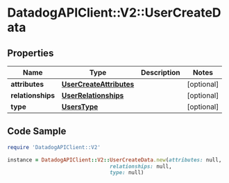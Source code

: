 # DatadogAPIClient::V2::UserCreateData

## Properties

Name | Type | Description | Notes
------------ | ------------- | ------------- | -------------
**attributes** | [**UserCreateAttributes**](UserCreateAttributes.md) |  | [optional] 
**relationships** | [**UserRelationships**](UserRelationships.md) |  | [optional] 
**type** | [**UsersType**](UsersType.md) |  | [optional] 

## Code Sample

```ruby
require 'DatadogAPIClient::V2'

instance = DatadogAPIClient::V2::UserCreateData.new(attributes: null,
                                 relationships: null,
                                 type: null)
```


